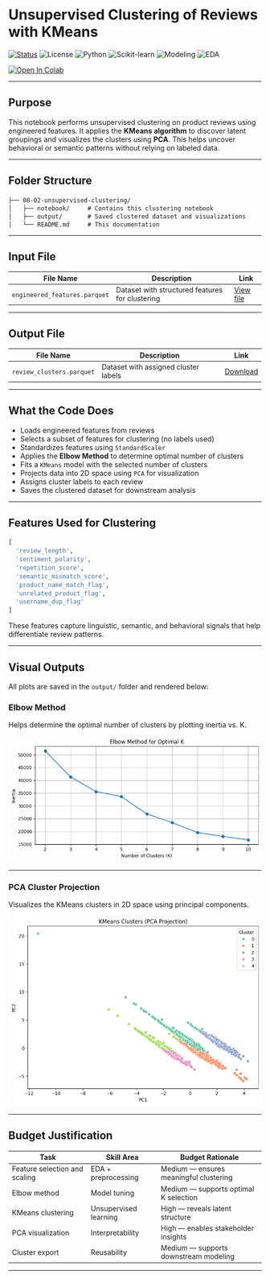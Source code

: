#  Unsupervised Clustering of Reviews with KMeans

[![Status](https://img.shields.io/badge/status-active-brightgreen)](https://github.com/cwattsnogueira/rating-predictor-spam-detection-review-summarizer)
![License](https://img.shields.io/badge/license-MIT-blue)
![Python](https://img.shields.io/badge/python-3.10%2B-yellow)
![Scikit-learn](https://img.shields.io/badge/sklearn-KMeans%20%7C%20PCA-orange)
![Modeling](https://img.shields.io/badge/modeling-unsupervised--learning-purple)
![EDA](https://img.shields.io/badge/EDA-feature--based--clustering-lightblue)

<a href="https://colab.research.google.com/github/cwattsnogueira/rating-predictor-spam-detection-review-summarizer/blob/main/08_02_01_ClusteringPipeline_KMeans_ElbowMethod.ipynb" target="_parent">
  <img src="https://colab.research.google.com/assets/colab-badge.svg" alt="Open In Colab"/>
</a>

---

##  Purpose

This notebook performs unsupervised clustering on product reviews using engineered features. It applies the **KMeans algorithm** to discover latent groupings and visualizes the clusters using **PCA**. This helps uncover behavioral or semantic patterns without relying on labeled data.

---

##  Folder Structure

```
├── 08-02-unsupervised-clustering/
│   ├── notebook/     # Contains this clustering notebook
│   ├── output/       # Saved clustered dataset and visualizations
│   └── README.md     # This documentation
```

---

##  Input File

| File Name                      | Description                                 | Link |
|-------------------------------|---------------------------------------------|------|
| `engineered_features.parquet` | Dataset with structured features for clustering | [View file](../../05-feature-engineering/output/engineered_features.parquet) |

---

##  Output File

| File Name                  | Description                                 | Link |
|---------------------------|---------------------------------------------|------|
| `review_clusters.parquet` | Dataset with assigned cluster labels        | [Download](./output/review_clusters.parquet) |

---

##  What the Code Does

- Loads engineered features from reviews
- Selects a subset of features for clustering (no labels used)
- Standardizes features using `StandardScaler`
- Applies the **Elbow Method** to determine optimal number of clusters
- Fits a `KMeans` model with the selected number of clusters
- Projects data into 2D space using `PCA` for visualization
- Assigns cluster labels to each review
- Saves the clustered dataset for downstream analysis

---

##  Features Used for Clustering

```python
[
  'review_length',
  'sentiment_polarity',
  'repetition_score',
  'semantic_mismatch_score',
  'product_name_match_flag',
  'unrelated_product_flag',
  'username_dup_flag'
]
```

These features capture linguistic, semantic, and behavioral signals that help differentiate review patterns.

---

##  Visual Outputs

All plots are saved in the `output/` folder and rendered below:

###  Elbow Method

Helps determine the optimal number of clusters by plotting inertia vs. K.

![Elbow Method](./output/elbow_method_kmeans.png)

---

###  PCA Cluster Projection

Visualizes the KMeans clusters in 2D space using principal components.

![PCA Clusters](./output/kmeans_clusters_pca.png)

---

##  Budget Justification

| Task                              | Skill Area               | Budget Rationale |
|-----------------------------------|--------------------------|------------------|
| Feature selection and scaling     | EDA + preprocessing      | Medium — ensures meaningful clustering |
| Elbow method                      | Model tuning             | Medium — supports optimal K selection |
| KMeans clustering                 | Unsupervised learning    | High — reveals latent structure |
| PCA visualization                 | Interpretability         | High — enables stakeholder insights |
| Cluster export                    | Reusability              | Medium — supports downstream modeling |

---


